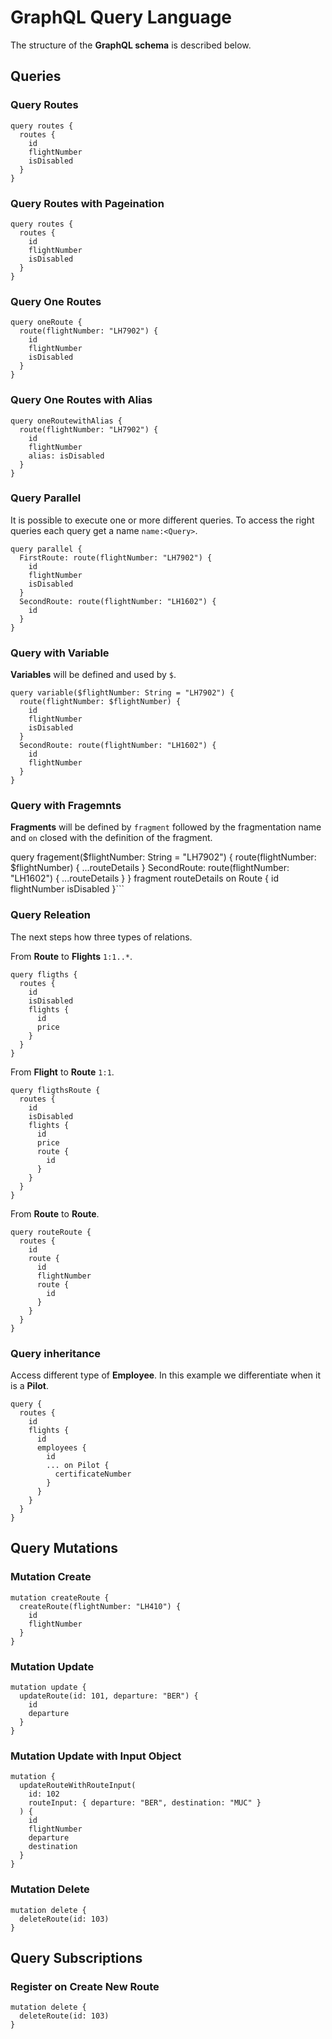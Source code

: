 # GraphQL Query Language

The structure of the **GraphQL schema** is described below.

## Queries

### Query Routes 
```
query routes {
  routes {
    id
    flightNumber
    isDisabled
  }
}
```

### Query Routes with Pageination
```
query routes {
  routes {
    id
    flightNumber
    isDisabled
  }
}
```

### Query One Routes 
```
query oneRoute {
  route(flightNumber: "LH7902") {
    id
    flightNumber
    isDisabled
  }
}
```

### Query One Routes with Alias 
```
query oneRoutewithAlias {
  route(flightNumber: "LH7902") {
    id
    flightNumber
    alias: isDisabled
  }
}
```




### Query Parallel 

It is possible to execute one or more different queries. To access the right queries each query get a name ``name:<Query>``.

```
query parallel {
  FirstRoute: route(flightNumber: "LH7902") {
    id
    flightNumber
    isDisabled
  }
  SecondRoute: route(flightNumber: "LH1602") {
    id
  }
}
```

### Query with Variable 

**Variables** will be defined and used by ``$``. 

```
query variable($flightNumber: String = "LH7902") {
  route(flightNumber: $flightNumber) {
    id
    flightNumber
    isDisabled
  }
  SecondRoute: route(flightNumber: "LH1602") {
    id
    flightNumber
  }
}
```

### Query with Fragemnts  

**Fragments** will be defined by ``fragment`` followed by the fragmentation name and  ``on`` closed with the definition of the fragment. 


query fragement($flightNumber: String = "LH7902") {
  route(flightNumber: $flightNumber) {
    ...routeDetails
  }
  SecondRoute: route(flightNumber: "LH1602") {
    ...routeDetails
  }
}
fragment routeDetails on Route {
  id
  flightNumber
  isDisabled
}```

### Query Releation   

The next steps how three types of relations. 

From **Route** to **Flights** ``1:1..*``.

```
query fligths {
  routes {
    id
    isDisabled
    flights {
      id
      price
    }
  }
}
```

From **Flight** to **Route** ``1:1``.

```
query fligthsRoute {
  routes {
    id
    isDisabled
    flights {
      id
      price
      route {
        id
      }
    }
  }
}
```

From **Route** to **Route**.

```
query routeRoute {
  routes {
    id
    route {
      id
      flightNumber
      route {
        id
      }
    }
  }
}
```

### Query inheritance

Access different type of **Employee**. In this example we differentiate when it is a **Pilot**.

```
query {
  routes {
    id
    flights {
      id
      employees {
        id
        ... on Pilot {
          certificateNumber
        }
      }
    }
  }
}
```

## Query Mutations

### Mutation Create 

```
mutation createRoute {
  createRoute(flightNumber: "LH410") {
    id
    flightNumber
  }
}
```

### Mutation Update
```
mutation update {
  updateRoute(id: 101, departure: "BER") {
    id
    departure
  }
}
```

### Mutation Update with Input Object 

```
mutation {
  updateRouteWithRouteInput(
    id: 102
    routeInput: { departure: "BER", destination: "MUC" }
  ) {
    id
    flightNumber
    departure
    destination
  }
}

```

### Mutation Delete 

```
mutation delete {
  deleteRoute(id: 103)
}
```

## Query Subscriptions 

### Register on Create New Route   

```
mutation delete {
  deleteRoute(id: 103)
}
```